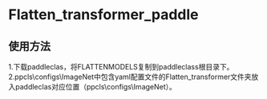 # Flatten_transformer_paddle
## 使用方法
1.下载paddleclas，将FLATTENMODELS复制到paddleclass根目录下。
2.ppcls\configs\ImageNet中包含yaml配置文件的Flatten_transformer文件夹放入paddleclas对应位置（ppcls\configs\ImageNet）。


